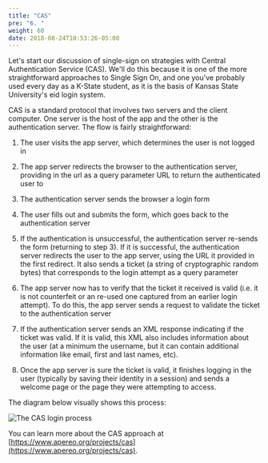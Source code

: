 ```yaml
---
title: "CAS"
pre: "6. "
weight: 60
date: 2018-08-24T10:53:26-05:00
---
```


Let's start our discussion of single-sign on strategies with Central Authentication Service (CAS).  We'll do this because it is one of the more straightforward approaches to Single Sign On, and one you've probably used every day as a K-State student, as it is the basis of Kansas State University's eid login system.

CAS is a standard protocol that involves two servers and the client computer.  One server is the host of the app and the other is the authentication server.  The flow is fairly straightforward:

1. The user visits the app server, which determines the user is not logged in 

2. The app server redirects the browser to the authentication server, providing in the url as a query parameter URL to return the authenticated user to

3. The authentication server sends the browser a login form

4. The user fills out and submits the form, which goes back to the authentication server

5. If the authentication is unsuccessful, the authentication server re-sends the form (returning to step 3).  If it is successful, the authentication server redirects the user to the app server, using the URL it provided in the first redirect.  It also sends a ticket (a string of cryptographic random bytes) that corresponds to the login attempt as a query parameter

6. The app server now has to verify that the ticket it received is valid (i.e. it is not counterfeit or an re-used one captured from an earlier login attempt).  To do this, the app server sends a request to validate the ticket to the authentication server

7. If the authentication server sends an XML response indicating if the ticket was valid.  If it is valid, this XML also includes information about the user (at a minimum the username, but it can contain additional information like email, first and last names, etc).

8. Once the app server is sure the ticket is valid, it finishes logging in the user (typically by saving their identity in a session) and sends a welcome page or the page they were attempting to access.

The diagram below visually shows this process:

<img src="https://miro.medium.com/max/1050/1*yCpUC4xPxtYV-LKbUv_TmQ.jpeg" alt="The CAS login process"/>

You can learn more about the CAS approach at [https://www.apereo.org/projects/cas](https://www.apereo.org/projects/cas).